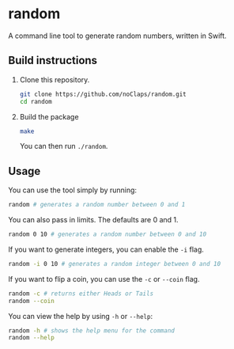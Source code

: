 # random

A command line tool to generate random numbers, written in Swift.

## Build instructions

1. Clone this repository.

   ```sh
   git clone https://github.com/noClaps/random.git
   cd random
   ```

2. Build the package

   ```sh
   make
   ```

   You can then run `./random`.

## Usage

You can use the tool simply by running:

```sh
random # generates a random number between 0 and 1
```

You can also pass in limits. The defaults are 0 and 1.

```sh
random 0 10 # generates a random number between 0 and 10
```

If you want to generate integers, you can enable the `-i` flag.

```sh
random -i 0 10 # generates a random integer between 0 and 10
```

If you want to flip a coin, you can use the `-c` or `--coin` flag.

```sh
random -c # returns either Heads or Tails
random --coin
```

You can view the help by using `-h` or `--help`:

```sh
random -h # shows the help menu for the command
random --help
```
